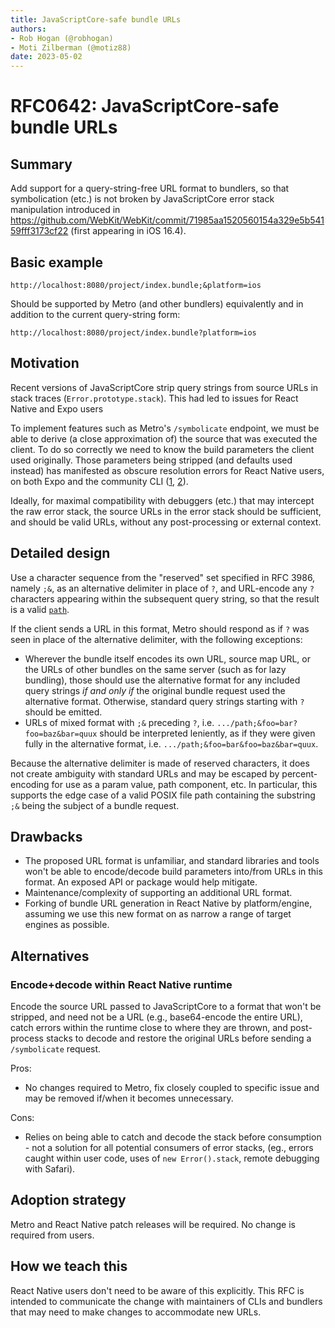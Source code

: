 ```yaml
---
title: JavaScriptCore-safe bundle URLs
authors:
- Rob Hogan (@robhogan)
- Moti Zilberman (@motiz88)
date: 2023-05-02
---
```


# RFC0642: JavaScriptCore-safe bundle URLs

## Summary

Add support for a query-string-free URL format to bundlers, so that symbolication (etc.) is not broken by JavaScriptCore error stack manipulation introduced in https://github.com/WebKit/WebKit/commit/71985aa1520560154a329e5b54159fff3173cf22 (first appearing in iOS 16.4).

## Basic example

`http://localhost:8080/project/index.bundle;&platform=ios`

Should be supported by Metro (and other bundlers) equivalently and in addition to the current query-string form:

`http://localhost:8080/project/index.bundle?platform=ios`

## Motivation

Recent versions of JavaScriptCore strip query strings from source URLs in stack traces (`Error.prototype.stack`). This had led to issues for React Native and Expo users

To implement features such as Metro's `/symbolicate` endpoint, we must be able to derive (a close approximation of) the source that was executed the client. To do so correctly we need to know the build parameters the client used originally. Those parameters being stripped (and defaults used instead) has manifested as obscure resolution errors for React Native users, on both Expo and the community CLI ([1](https://github.com/facebook/react-native/issues/36794), [2](https://github.com/expo/expo/issues/22008)).

Ideally, for maximal compatibility with debuggers (etc.) that may intercept the raw error stack, the source URLs in the error stack should be sufficient, and should be valid URLs, without any post-processing or external context.

## Detailed design

Use a character sequence from the "reserved" set specified in RFC 3986, namely `;&`, as an alternative delimiter in place of `?`, and URL-encode any `?` characters appearing within the subsequent query string, so that the result is a valid [`path`](https://www.rfc-editor.org/rfc/rfc3986#section-3.3).

If the client sends a URL in this format, Metro should respond as if `?` was seen in place of the alternative delimiter, with the following exceptions:
 - Wherever the bundle itself encodes its own URL, source map URL, or the URLs of other bundles on the same server (such as for lazy bundling), those should use the alternative format for any included query strings *if and only if* the original bundle request used the alternative format. Otherwise, standard query strings starting with `?` should be emitted.
 - URLs of mixed format with `;&` preceding `?`, i.e. `.../path;&foo=bar?foo=baz&bar=quux` should be interpreted leniently, as if they were given fully in the alternative format, i.e. `.../path;&foo=bar&foo=baz&bar=quux`.

Because the alternative delimiter is made of reserved characters, it does not create ambiguity with standard URLs and may be escaped by percent-encoding for use as a param value, path component, etc. In particular, this supports the edge case of a valid POSIX file path containing the substring `;&` being the subject of a bundle request.

## Drawbacks

 - The proposed URL format is unfamiliar, and standard libraries and tools won't be able to encode/decode build parameters into/from URLs in this format. An exposed API or package would help mitigate.
 - Maintenance/complexity of supporting an additional URL format.
 - Forking of bundle URL generation in React Native by platform/engine, assuming we use this new format on as narrow a range of target engines as possible.

## Alternatives

### Encode+decode within React Native runtime
Encode the source URL passed to JavaScriptCore to a format that won't be stripped, and need not be a URL (e.g., base64-encode the entire URL), catch errors within the runtime close to where they are thrown, and post-process stacks to decode and restore the original URLs before sending a `/symbolicate` request.

Pros:
 - No changes required to Metro, fix closely coupled to specific issue and may be removed if/when it becomes unnecessary.

Cons:
 - Relies on being able to catch and decode the stack before consumption - not a solution for all potential consumers of error stacks, (eg., errors caught within user code, uses of `new Error().stack`, remote debugging with Safari). 

## Adoption strategy

Metro and React Native patch releases will be required. No change is required from users.

## How we teach this

React Native users don't need to be aware of this explicitly. This RFC is intended to communicate the change with maintainers of CLIs and bundlers that may need to make changes to accommodate new URLs.
